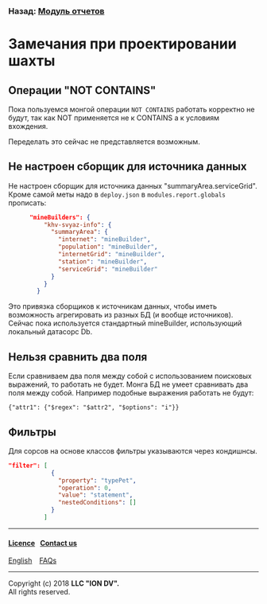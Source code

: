 ### Назад: [Модуль отчетов](/docs/ru/3_modules_description/report.md)

# Замечания при проектировании шахты

## Операции "NOT CONTAINS"

Пока пользуемся монгой операции `NOT CONTAINS` работать корректно не будут, так как NOT применяется не к CONTAINS а к условиям вхождения.

Переделать это сейчас не представляется возможным.

## Не настроен сборщик для источника данных

Не настроен сборщик для источника данных "summaryArea.serviceGrid". Кроме самой меты надо в `deploy.json` в `modules.report.globals` прописать:

```json
      "mineBuilders": {
          "khv-svyaz-info": {
            "summaryArea": {
              "internet": "mineBuilder",
              "population": "mineBuilder",
              "internetGrid": "mineBuilder",
              "station": "mineBuilder",
              "serviceGrid": "mineBuilder"
            }
          }
        }
```
Это привязка сборщиков к источникам данных, чтобы иметь возможность агрегировать из разных БД (и вообще источников). Сейчас пока используется стандартный mineBuilder, использующий локальный датасорс Db.


## Нельзя сравнить два поля

Если сравниваем два поля между собой с использованием поисковых выражений, то работать не будет. Монга БД не умеет сравнивать два поля между собой.
Например подобные выражения работать не будут:

```
{"attr1": {"$regex": "$attr2", "$options": "i"}}
```

##  Фильтры

Для сорсов на основе классов фильтры указываются через кондишнсы.

```json
"filter": [
            {
              "property": "typePet",
              "operation": 0,
              "value": "statement",
              "nestedConditions": []
            }
          ]
```

--------------------------------------------------------------------------  


 #### [Licence](/LICENSE)&ensp;  [Contact us](https://iondv.ru/index.html) &ensp;  
[English](/docs/en/3_modules_description/report_warning.md) &ensp; [FAQs](/faqs.md)  <div><img src="https://mc.iondv.com/watch/local/docs/framework" style="position:absolute; left:-9999px;" height=1 width=1 alt="iondv metrics"></div>         



--------------------------------------------------------------------------  

Copyright (c) 2018 **LLC "ION DV".**   
All rights reserved. 